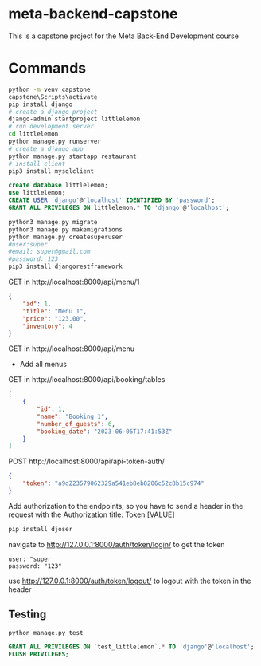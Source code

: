 # meta-backend-capstone
This is a capstone project for the Meta Back-End Development course

# Commands

``` bash
python -m venv capstone
capstone\Scripts\activate
pip install django
# create a django project
django-admin startproject littlelemon
# run development server
cd littlelemon
python manage.py runserver
# create a django app 
python manage.py startapp restaurant
# install client
pip3 install mysqlclient
```

```sql
create database littlelemon;
use littlelemon;
CREATE USER 'django'@'localhost' IDENTIFIED BY 'password';
GRANT ALL PRIVILEGES ON littlelemon.* TO 'django'@'localhost';
```

```bash
python3 manage.py migrate 
python3 manage.py makemigrations
python manage.py createsuperuser
#user:super
#email: super@gmail.com
#password: 123
pip3 install djangorestframework
```

GET in 
http://localhost:8000/api/menu/1

```json
{
    "id": 1,
    "title": "Menu 1",
    "price": "123.00",
    "inventory": 4
}
```
GET in 
http://localhost:8000/api/menu

- Add all menus

GET in 
http://localhost:8000/api/booking/tables

```json
[
    {
        "id": 1,
        "name": "Booking 1",
        "number_of_guests": 6,
        "booking_date": "2023-06-06T17:41:53Z"
    }
]
```
POST http://localhost:8000/api/api-token-auth/
```json
{
    "token": "a9d223579062329a541eb8eb8206c52c8b15c974"
}
```

Add authorization to the endpoints, so you have to send a header in the request with the Authorization title: Token [VALUE]

```bash
pip install djoser
```

navigate to http://127.0.0.1:8000/auth/token/login/ to get the token  
```
user: "super  
password: "123"
```

use http://127.0.0.1:8000/auth/token/logout/ to logout with the token in the header

## Testing
```bash
python manage.py test
```

```sql
GRANT ALL PRIVILEGES ON `test_littlelemon`.* TO 'django'@'localhost';
FLUSH PRIVILEGES;
```
